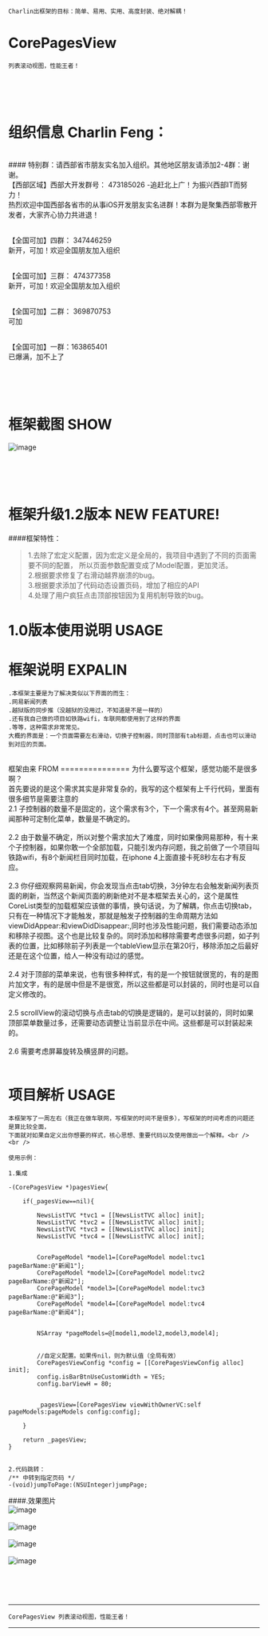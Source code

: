 
    Charlin出框架的目标：简单、易用、实用、高度封装、绝对解耦！

# CorePagesView
    列表滚动视图，性能王者！
<br />
<br /><br />

组织信息 Charlin Feng：
===============
<br />
#### 特别群：请西部省市朋友实名加入组织。其他地区朋友请添加2-4群：谢谢。
<br />
【西部区域】西部大开发群号： 473185026  -追赶北上广！为振兴西部IT而努力！<br />
热烈欢迎中国西部各省市的从事iOS开发朋友实名进群！本群为是聚集西部零散开发者，大家齐心协力共进退！ <br /><br />

【全国可加】四群： 347446259<br />
新开，可加！欢迎全国朋友加入组织 <br /><br />

【全国可加】三群： 474377358<br />
新开，可加！欢迎全国朋友加入组织 <br /><br />

【全国可加】二群： 369870753<br />
可加<br /><br />

【全国可加】一群：163865401<br />
已爆满，加不上了<br /><br />

<br /><br />

框架截图 SHOW
===============
![image](./CorePagesView/show2.gif)<br /><br />
<br />



<br />

框架升级1.2版本 NEW FEATURE!
===============

####框架特性：<br />
>1.去除了宏定义配置，因为宏定义是全局的，我项目中遇到了不同的页面需要不同的配置，
所以页面参数配置变成了Model配置，更加灵活。<br />
>2.根据要求修复了右滑动越界崩溃的bug。<br />
>3.根据要求添加了代码动态设置页码，增加了相应的API<br />
>4.处理了用户疯狂点击顶部按钮因为复用机制导致的bug。<br />



1.0版本使用说明 USAGE
===============


框架说明 EXPALIN
===============
    .本框架主要是为了解决类似以下界面的而生：
    .网易新闻列表
    .越狱版的同步推（没越狱的没用过，不知道是不是一样的）
    .还有我自己做的项目如铁路wifi，车联网都使用到了这样的界面
    .等等，这种需求非常常见。
    大概的界面是：一个页面需要左右滑动，切换子控制器，同时顶部有tab标题，点击也可以滑动到对应的页面。
    
    
<br />
框架由来 FROM
===============
为什么要写这个框架，感觉功能不是很多啊？<br />
首先要说的是这个需求其实是非常复杂的，我写的这个框架有上千行代码，里面有很多细节是需要注意的<br />
2.1 子控制器的数量不是固定的，这个需求有3个，下一个需求有4个。甚至网易新闻那种可定制化菜单，数量是不确定的。<br /><br />
2.2 由于数量不确定，所以对整个需求加大了难度，同时如果像网易那种，有十来个子控制器，如果你敢一个全部加载，只能引发内存问题，我之前做了一个项目叫铁路wifi，有8个新闻栏目同时加载，在iphone 4上面直接卡死8秒左右才有反应。<br /><br />
2.3 你仔细观察网易新闻，你会发现当点击tab切换，3分钟左右会触发新闻列表页面的刷新，当然这个新闻页面的刷新绝对不是本框架去关心的，这个是属性CoreList类型的加载框架应该做的事情，换句话说，为了解耦，你点击切换tab，只有在一种情况下才能触发，那就是触发子控制器的生命周期方法如viewDidAppear:和viewDidDisappear:,同时也涉及性能问题，我们需要动态添加和移除子视图。这个也是比较复杂的。同时添加和移除需要考虑很多问题，如子列表的位置，比如移除前子列表是一个tableView显示在第20行，移除添加之后最好还是在这个位置，给人一种没有动过的感觉。<br /><br />
2.4 对于顶部的菜单来说，也有很多种样式，有的是一个按钮就很宽的，有的是图片加文字，有的是居中但是不是很宽，所以这些都是可以封装的，同时也是可以自定义修改的。<br /><br />
2.5 scrollView的滚动切换与点击tab的切换是逻辑的，是可以封装的，同时如果顶部菜单数量过多，还需要动态调整让当前显示在中间。这些都是可以封装起来的。<br /><br />
2.6 需要考虑屏幕旋转及横竖屏的问题。<br /><br />
    
项目解析 USAGE
===============
    本框架写了一周左右（我正在做车联网，写框架的时间不是很多），写框架的时间考虑的问题还是算比较全面，
    下面就对如果自定义出你想要的样式，核心思想、重要代码以及使用做出一个解释。<br /><br />
    
    使用示例：
    
    1.集成
        
    -(CorePagesView *)pagesView{
    
        if(_pagesView==nil){
            
            NewsListTVC *tvc1 = [[NewsListTVC alloc] init];
            NewsListTVC *tvc2 = [[NewsListTVC alloc] init];
            NewsListTVC *tvc3 = [[NewsListTVC alloc] init];
            NewsListTVC *tvc4 = [[NewsListTVC alloc] init];
            
            
            CorePageModel *model1=[CorePageModel model:tvc1 pageBarName:@"新闻1"];
            CorePageModel *model2=[CorePageModel model:tvc2 pageBarName:@"新闻2"];
            CorePageModel *model3=[CorePageModel model:tvc3 pageBarName:@"新闻3"];
            CorePageModel *model4=[CorePageModel model:tvc4 pageBarName:@"新闻4"];
            
            
            NSArray *pageModels=@[model1,model2,model3,model4];
            
        
            //自定义配置。如果传nil，则为默认值（全局有效）
            CorePagesViewConfig *config = [[CorePagesViewConfig alloc] init];
            config.isBarBtnUseCustomWidth = YES;
            config.barViewH = 80;
            
    
            _pagesView=[CorePagesView viewWithOwnerVC:self pageModels:pageModels config:config];

        }
        
        return _pagesView;
    }
    
    
    2.代码跳转：
    /** 中转到指定页码 */
    -(void)jumpToPage:(NSUInteger)jumpPage;
    
    
    
    
    
####.效果图片<br />
![image](./CorePagesView/pic/1.png)<br /><br />
![image](./CorePagesView/pic/2.png)<br /><br />
![image](./CorePagesView/pic/3.png)<br /><br />
![image](./CorePagesView/pic/4.png)<br /><br />



<br /><br />


-----
    CorePagesView 列表滚动视图，性能王者！
-----

<br /><br />
